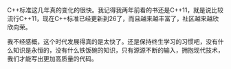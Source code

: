 C++标准这几年真的变化的很快。我记得我两年前看的书还是C++11，就是说比较流行C++11，现在C++标准已经更新到26了，而且越来越丰富了，社区越来越欣欣向荣。

我不经感概，这个时代发展得真的是太快了。还是保持终生学习的习惯吧，没有什么知识是永恒的，没有什么铁饭碗的知识，只有源源不断的输入，拥抱现代技术，我们才能写出更加高质量的代码。